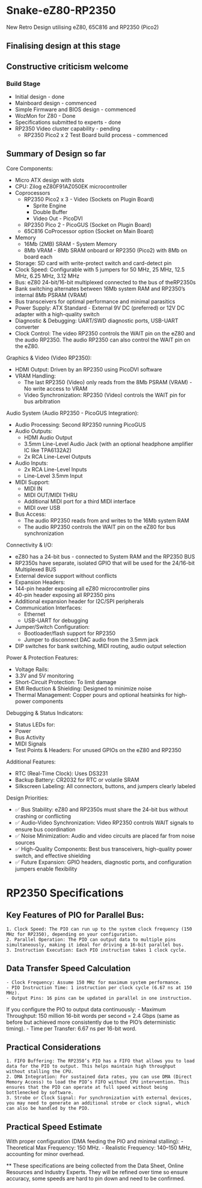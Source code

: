 # Snake-eZ80-RP2350
New Retro Design utilising eZ80, 65C816 and RP2350 (Pico2)

## Finalising design at this stage ##
## Constructive criticism welcome ##

### Build Stage ###
- Initial design - done
- Mainboard design - commenced
- Simple Firmware and BIOS design - commenced
- WozMon for Z80 - Done
- Specifications submitted to experts - done
- RP2350 Video cluster capability - pending
	- RP2350 Pico2 x 2 Test Board build process - commenced

## Summary of Design so far ## 
Core Components:
- Micro ATX design with slots
- CPU: Zilog eZ80F91AZ050EK microcontroller
- Coprocessors
	- RP2350 Pico2 x 3 - Video (Sockets on Plugin Board)
		- Sprite Engine
		- Double Buffer
		- Video Out - PicoDVI
	- RP2350 Pico 2 - PicoGUS (Socket on Plugin Board)
	- 65C816 CoProcessor option (Socket on Main Board)
- Memory
	- 16Mb (2MB) SRAM - System Memory
	- 8Mb VRAM - 8Mb SRAM onboard or RP2350 (Pico2) with 8Mb on board each 
- Storage: SD card with write-protect switch and card-detect pin
- Clock Speed: Configurable with 5 jumpers for 50 MHz, 25 MHz, 12.5 MHz, 6.25 MHz, 3.12 MHz
- Bus: eZ80 24-bit/16-bit multiplexed connected to the bus of theRP2350s
- Bank switching alternates between 16Mb system RAM and RP2350’s internal 8Mb PSRAM (VRAM)
- Bus transceivers for optimal performance and minimal parasitics
- Power Supply: ATX Standard - External 9V DC (preferred) or 12V DC adapter with a high-quality switch
- Diagnostic & Debugging: UART/SWD diagnostic ports, USB-UART converter
- Clock Control: The video RP2350 controls the WAIT pin on the eZ80 and the audio RP2350. The audio RP2350 can also control the WAIT pin on the eZ80.

Graphics & Video (Video RP2350):
-	HDMI Output: Driven by an RP2350 using PicoDVI software
-	VRAM Handling:
	- The last RP2350 (Video) only reads from the 8Mb PSRAM (VRAM) - No write access to VRAM
	- Video Synchronization: RP2350 (Video) controls the WAIT pin for bus arbitration

Audio System (Audio RP2350 - PicoGUS Integration):
-	Audio Processing: Second RP2350 running PicoGUS
-	Audio Outputs:
	- HDMI Audio Output
	- 3.5mm Line-Level Audio Jack (with an optional headphone amplifier IC like TPA6132A2)
  	- 2x RCA Line-Level Outputs
-	Audio Inputs:
	- 2x RCA Line-Level Inputs
	- Line-Level 3.5mm Input
-	MIDI Support:
	- MIDI IN
	- MIDI OUT/MIDI THRU
	- Additional MIDI port for a third MIDI interface
	- MIDI over USB
-	Bus Access:
	- The audio RP2350 reads from and writes to the 16Mb system RAM
	- The audio RP2350 controls the WAIT pin on the eZ80 for bus synchronization

Connectivity & I/O:
- eZ80 has a 24-bit bus - connected to System RAM and the RP2350 BUS
- RP2350s have separate, isolated GPIO that will be used for the 24/16-bit Multiplexed BUS
- External device support without conflicts
- Expansion Headers:
- 144-pin header exposing all eZ80 microcontroller pins
- 40-pin header exposing all RP2350 pins
- Additional expansion header for I2C/SPI peripherals
- Communication Interfaces:
	- Ethernet
	- USB-UART for debugging
- Jumper/Switch Configuration:
	- Bootloader/flash support for RP2350
	- Jumper to disconnect DAC audio from the 3.5mm jack
- DIP switches for bank switching, MIDI routing, audio output selection

Power & Protection Features:
- Voltage Rails:
- 3.3V and 5V monitoring
- Short-Circuit Protection: To limit damage
- EMI Reduction & Shielding: Designed to minimize noise
- Thermal Management: Copper pours and optional heatsinks for high-power components

Debugging & Status Indicators:
- Status LEDs for:
- Power
- Bus Activity
- MIDI Signals
- Test Points & Headers: For unused GPIOs on the eZ80 and RP2350

Additional Features:
- RTC (Real-Time Clock): Uses DS3231
- Backup Battery: CR2032 for RTC or volatile SRAM
- Silkscreen Labeling: All connectors, buttons, and jumpers clearly labeled

Design Priorities:

- ✅ Bus Stability: eZ80 and RP2350s must share the 24-bit bus without crashing or conflicting
- ✅ Audio-Video Synchronization: Video RP2350 controls WAIT signals to ensure bus coordination
- ✅ Noise Minimization: Audio and video circuits are placed far from noise sources
- ✅ High-Quality Components: Best bus transceivers, high-quality power switch, and effective shielding
- ✅ Future Expansion: GPIO headers, diagnostic ports, and configuration jumpers enable flexibility

# RP2350 Specifications #

## Key Features of PIO for Parallel Bus: ##
    1. Clock Speed: The PIO can run up to the system clock frequency (150 MHz for RP2350), depending on your configuration.
    2. Parallel Operation: The PIO can output data to multiple pins simultaneously, making it ideal for driving a 16-bit parallel bus.
    3. Instruction Execution: Each PIO instruction takes 1 clock cycle.

## Data Transfer Speed Calculation ## 
    - Clock Frequency: Assume 150 MHz for maximum system performance.
    - PIO Instruction Time: 1 instruction per clock cycle (6.67 ns at 150 MHz).
    - Output Pins: 16 pins can be updated in parallel in one instruction.

If you configure the PIO to output data continuously:
    - Maximum Throughput: 150 million 16-bit words per second = 2.4 Gbps (same as before but achieved more consistently due to the PIO’s deterministic timing).
    - Time per Transfer: 6.67 ns per 16-bit word.

## Practical Considerations ## 
    1. FIFO Buffering: The RP2350’s PIO has a FIFO that allows you to load data for the PIO to output. This helps maintain high throughput without stalling the CPU.
    2. DMA Integration: For sustained data rates, you can use DMA (Direct Memory Access) to load the PIO’s FIFO without CPU intervention. This ensures that the PIO can operate at full speed without being bottlenecked by software.
    3. Strobe or Clock Signal: For synchronization with external devices, you may need to generate an additional strobe or clock signal, which can also be handled by the PIO.

## Practical Speed Estimate ## 

With proper configuration (DMA feeding the PIO and minimal stalling):
    - Theoretical Max Frequency: 150 MHz.
    - Realistic Frequency: 140–150 MHz, accounting for minor overhead.

** These specifications are being collected from the Data Sheet, Online Resources and Industry Experts.
They will be refined over time so ensure accuracy, some speeds are hard to pin down and need to be confirmed.
